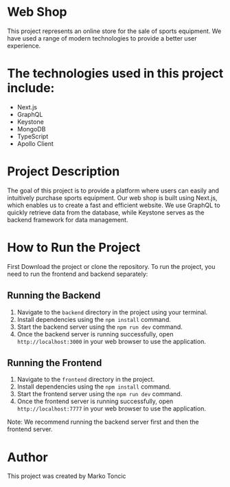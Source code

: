 # Web Shop

This project represents an online store for the sale of sports equipment. We have used a range of modern technologies to provide a better user experience.

# The technologies used in this project include:

- Next.js
- GraphQL
- Keystone
- MongoDB
- TypeScript
- Apollo Client

# Project Description

The goal of this project is to provide a platform where users can easily and intuitively purchase sports equipment. Our web shop is built using Next.js, which enables us to create a fast and efficient website. We use GraphQL to quickly retrieve data from the database, while Keystone serves as the backend framework for data management.

# How to Run the Project

First Download the project or clone the repository.
To run the project, you need to run the frontend and backend separately:

## Running the Backend

1. Navigate to the `backend` directory in the project using your terminal.
2. Install dependencies using the `npm install` command.
3. Start the backend server using the `npm run dev` command.
4. Once the backend server is running successfully, open `http://localhost:3000` in your web browser to use the application.

## Running the Frontend

1. Navigate to the `frontend` directory in the project.
2. Install dependencies using the `npm install` command.
3. Start the frontend server using the `npm run dev` command.
4. Once the frontend server is running successfully, open `http://localhost:7777` in your web browser to use the application.

Note: We recommend running the backend server first and then the frontend server.

# Author
This project was created by Marko Toncic
